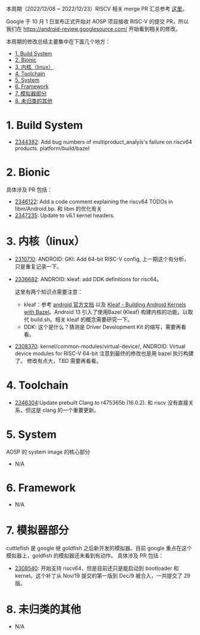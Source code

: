 
本周期（2022/12/08 ~ 2022/12/23）RISCV 相关 merge PR 汇总参考 [这里][1]。

Google 于 10 月 1 日宣布正式开始对 AOSP 项目接收 RISC-V 的提交 PR，所以我们在 <https://android-review.googlesource.com/> 开始看到相关的修改。

本周期的修改总结主要集中在下面几个地方：

<!-- TOC -->

- [1. Build System](#1-build-system)
- [2. Bionic](#2-bionic)
- [3. 内核（linux）](#3-内核linux)
- [4. Toolchain](#4-toolchain)
- [5. System](#5-system)
- [6. Framework](#6-framework)
- [7. 模拟器部分](#7-模拟器部分)
- [8. 未归类的其他](#8-未归类的其他)

<!-- /TOC -->

# 1. Build System

- [2344382][2344382]: Add bug numbers of multiproduct_analyis's failure on riscv64 products. platform/build/bazel

# 2. Bionic

具体涉及 PR 包括：

- [2346122][2346122]: Add a code comment explaining the riscv64 TODOs in libm/Android.bp. 和 libm 的优化有关
- [2347235][2347235]: Update to v6.1 kernel headers.

# 3. 内核（linux）

- [2310710][2310710]: ANDROID: GKI: Add 64-bit RISC-V config, 上一期这个有分析，只是重复记录一下。

- [2336682][2336682]: ANDROID: kleaf: add DDK definitions for risc64。
  
  这里有两个知识点需要注意：
  - kleaf：参考 [android 官方文档][2] 以及 [Kleaf - Building Android Kernels with Bazel][3]。Android 13 引入了使用Bazel (Kleaf) 构建内核的功能，以取代 build.sh。相关 kleaf 的概念需要研究一下。
  - DDK: 这个是什么？猜测是 Driver Development Kit 的缩写，需要再看看。

- [2308370][2308370]: kernel/common-modules/virtual-device/, ANDROID: Virtual device modules for RISC-V 64-bit
  注意到最终的修改也是用 bazel 执行构建了。
  修改有点大，TBD 需要再看看。

# 4. Toolchain

- [2346304][2346304]:Update prebuilt Clang to r475365b (16.0.2). 和 riscv 没有直接关系，但这是 clang 的一个重要更新。

# 5. System

AOSP 的 system image 的核心部分

- N/A


# 6. Framework

- N/A

# 7. 模拟器部分

cuttlefish 是 google 继 goldfish 之后新开发的模拟器。目前 google 重点在这个模拟器上，goldfish 的模拟器还未看到有动作。
具体涉及 PR 包括：

- [2308540][2308540]: 开始支持 riscv64，但是目前还只是能启动到 bootloader 和 kernel。这个补丁从 Nov/19 提交的第一版到 Dec/9 被合入，一共提交了 29 版。


# 8. 未归类的其他

- N/A


[1]: https://unicornx.github.io/android-review/aosp-riscv-2022-12-23.html
[2]: https://source.android.com/docs/setup/build/building-kernels?authuser=0#building-with-bazel
[3]: https://android.googlesource.com/kernel/build/+/refs/heads/master/kleaf/docs/kleaf.md

[2308540]:https://android-review.googlesource.com/c/device/google/cuttlefish/+/2308540
[2310710]:https://android-review.googlesource.com/c/kernel/common/+/2310710
[2336682]:https://android-review.googlesource.com/c/kernel/common/+/2336682
[2308370]:https://android-review.googlesource.com/c/kernel/common-modules/virtual-device/+/2308370
[2346122]:https://android-review.googlesource.com/c/platform/bionic/+/2346122
[2346304]:https://android-review.googlesource.com/c/platform/prebuilts/clang/host/linux-x86/+/2346304
[2344382]:https://android-review.googlesource.com/c/platform/build/bazel/+/2344382
[2347235]:https://android-review.googlesource.com/c/platform/bionic/+/2347235